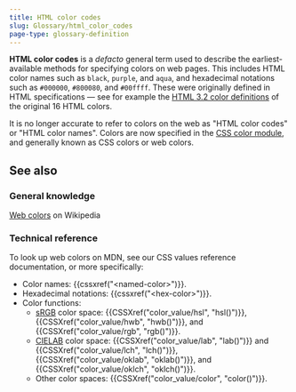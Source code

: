 ```yaml
---
title: HTML color codes
slug: Glossary/html_color_codes
page-type: glossary-definition
---
```




**HTML color codes** is a _defacto_ general term used to describe the earliest-available methods for specifying colors on web pages. This includes HTML color names such as `black`, `purple`, and `aqua`, and hexadecimal notations such as `#000000`, `#800080`, and `#00ffff`. These were originally defined in HTML specifications — see for example the [HTML 3.2 color definitions](https://www.w3.org/TR/2018/SPSD-html32-20180315/#colors) of the original 16 HTML colors.

It is no longer accurate to refer to colors on the web as "HTML color codes" or "HTML color names". Colors are now specified in the [CSS color module](/Web/CSS/CSS_colors), and generally known as CSS colors or web colors.

## See also

### General knowledge

[Web colors](https://en.wikipedia.org/wiki/Web_colors) on Wikipedia

### Technical reference

To look up web colors on MDN, see our CSS  values reference documentation, or more specifically:

- Color names: {{cssxref("&lt;named-color&gt;")}}.
- Hexadecimal notations: {{cssxref("&lt;hex-color&gt;")}}.
- Color functions:
  - [sRGB](/Glossary/Color_space#rgb_color_spaces) color space: {{CSSXref("color_value/hsl", "hsl()")}}, {{CSSXref("color_value/hwb", "hwb()")}}, and {{CSSXref("color_value/rgb", "rgb()")}}.
  - [CIELAB](/Glossary/Color_space#cielab_color_spaces) color space: {{CSSXref("color_value/lab", "lab()")}} and {{CSSXref("color_value/lch", "lch()")}}, {{CSSXref("color_value/oklab", "oklab()")}}, and {{CSSXref("color_value/oklch", "oklch()")}}.
  - Other color spaces: {{CSSXref("color_value/color", "color()")}}.
